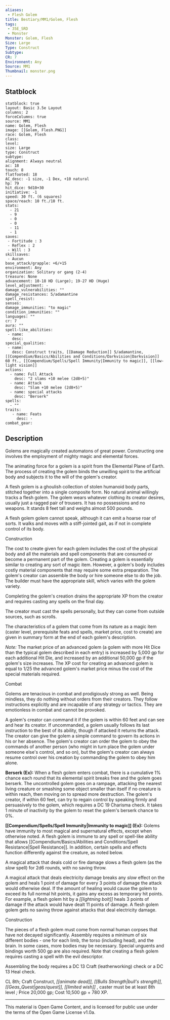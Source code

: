 ```yaml
---
aliases:
 - Flesh Golem
title: Bestiary/MM1/Golem, Flesh
tags: 
 - 35E_SRD
 - Monster
Monster: Golem, Flesh
Size: Large
Type: Construct
Subtype: 
CR: 7
Environnent: Any
Source: MM1
Thumbnail: monster.png
---
```


## Statblock

```statblock
statblock: true
layout: Basic 3.5e Layout
columns: 2
forceColumns: true
source: MM1 
name: Golem, Flesh
image: [[Golem, Flesh.PNG]]
race: Golem, Flesh
class: 
level: 
size: Large
type: Construct
subtype: 
alignment: Always neutral
ac: 18
touch: 8
flatfooted: 18
AC_desc: -1 size, -1 Dex, +10 natural
hp: 79
hit_dice: 9d10+30
initiative: -1
speed: 30 ft. (6 squares)
space/reach: 10 ft./10 ft.
stats:
  - 21
  - 9
  - 0
  - 0
  - 11
  - 1
saves:
 - Fortitude : 3
 - Reflex : 2
 - Will : 3
skillsaves:
 - Aucun
base_attack/grapple: +6/+15
environment: Any
organization: Solitary or gang (2-4)
treasure: None
advancement: 10-18 HD (Large); 19-27 HD (Huge)
level_adjustment: -
damage_vulnerabilities: ""
damage_resistances: 5/adamantine
spell_resist: 
senses: 
damage_immunities: "to magic"
condition_immunities: ""
languages: ""
cr: 7
aura: ""
spell-like_abilities:
 - name: 
   desc: 
special_qualities:
 - name:
   desc: Construct traits, [[Damage Reduction]] 5/adamantine, [[Compendium/Basics/Abilities and Conditions/Darkvision|Darkvision]] 60 ft., [[Compendium/Spells/Spell Immunity|Immunity to magic]], [[low-light vision]]
actions:
  - name: Full Attack
    desc: "2 slams +10 melee (2d8+5)"
  - name: Attack
    desc: "Slam +10 melee (2d8+5)"
  - name: special attacks
    desc: "Berserk"
spells:
  - ""
traits:
   - name: Feats
     desc: -
combat_gear:  
```

## Description



Golems are magically created automatons of great power. Constructing one involves the employment of mighty magic and elemental forces.

The animating force for a golem is a spirit from the Elemental Plane of Earth. The process of creating the golem binds the unwilling spirit to the artificial body and subjects it to the will of the golem's creator.

A flesh golem is a ghoulish collection of stolen humanoid body parts, stitched together into a single composite form. No natural animal willingly tracks a flesh golem. The golem wears whatever clothing its creator desires, usually just a ragged pair of trousers. It has no possessions and no weapons. It stands 8 feet tall and weighs almost 500 pounds.

A flesh golem golem cannot speak, although it can emit a hoarse roar of sorts. It walks and moves with a stiff-jointed gait, as if not in complete control of its body.

Construction

The cost to create given for each golem includes the cost of the physical body and all the materials and spell components that are consumed or become a permanent part of the golem. Creating a golem is essentially similar to creating any sort of magic item. However, a golem's body includes costly material components that may require some extra preparation. The golem's creator can assemble the body or hire someone else to do the job. The builder must have the appropriate skill, which varies with the golem variety.

Completing the golem's creation drains the appropriate XP from the creator and requires casting any spells on the final day.

The creator must cast the spells personally, but they can come from outside sources, such as scrolls.

The characteristics of a golem that come from its nature as a magic item (caster level, prerequisite feats and spells, market price, cost to create) are given in summary form at the end of each golem's description.


*Note:* The market price of an advanced golem (a golem with more Hit Dice than the typical golem described in each entry) is increased by 5,000 gp for each additional Hit Die, and increased by an additional 50,000 gp if the golem's size increases. The XP cost for creating an advanced golem is equal to 1/25 the advanced golem's market price minus the cost of the special materials required.

Combat

Golems are tenacious in combat and prodigiously strong as well. Being mindless, they do nothing without orders from their creators. They follow instructions explicitly and are incapable of any strategy or tactics. They are emotionless in combat and cannot be provoked.

A golem's creator can command it if the golem is within 60 feet and can see and hear its creator. If uncommanded, a golem usually follows its last instruction to the best of its ability, though if attacked it returns the attack. The creator can give the golem a simple command to govern its actions in his or her absence. The golem's creator can order the golem to obey the commands of another person (who might in turn place the golem under someone else's control, and so on), but the golem's creator can always resume control over his creation by commanding the golem to obey him alone.


**Berserk (Ex):** When a flesh golem enters combat, there is a cumulative 1% chance each round that its elemental spirit breaks free and the golem goes berserk. The uncontrolled golem goes on a rampage, attacking the nearest living creature or smashing some object smaller than itself if no creature is within reach, then moving on to spread more destruction. The golem's creator, if within 60 feet, can try to regain control by speaking firmly and persuasively to the golem, which requires a DC 19 Charisma check. It takes 1 minute of inactivity by the golem to reset the golem's berserk chance to 0%.


**[[Compendium/Spells/Spell Immunity|Immunity to magic]] (Ex):** Golems have immunity to most magical and supernatural effects, except when otherwise noted. A flesh golem is immune to any spell or spell-like ability that allows [[Compendium/Basics/Abilities and Conditions/Spell Resistance|Spell Resistance]]. In addition, certain spells and effects function differently against the creature, as noted below.

A magical attack that deals cold or fire damage slows a flesh golem (as the *slow* spell) for 2d6 rounds, with no saving throw.

A magical attack that deals electricity damage breaks any *slow* effect on the golem and heals 1 point of damage for every 3 points of damage the attack would otherwise deal. If the amount of healing would cause the golem to exceed its full normal hit points, it gains any excess as temporary hit points. For example, a flesh golem hit by a *[[lightning bolt]]* heals 3 points of damage if the attack would have dealt 11 points of damage. A flesh golem golem gets no saving throw against attacks that deal electricity damage.

Construction

The pieces of a flesh golem must come from normal human corpses that have not decayed significantly. Assembly requires a minimum of six different bodies - one for each limb, the torso (including head), and the brain. In some cases, more bodies may be necessary. Special unguents and bindings worth 500 gp are also required. Note that creating a flesh golem requires casting a spell with the evil descriptor.

Assembling the body requires a DC 13 Craft (leatherworking) check or a DC 13 Heal check.

CL 8th; Craft Construct, *[[animate dead]], [[Bulls Strength|bull's strength]], [[Geas_Quest|geas/quest]], [[limited wish]]* , caster must be at least 8th level *;* Price 20,000 gp; Cost 10,500 gp + 780 XP.

---

This material is Open Game Content, and is licensed for public use under the terms of the Open Game License v1.0a.
